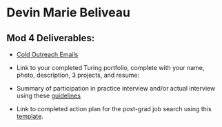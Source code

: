 # Devin Marie Beliveau 

## Mod 4 Deliverables:
* [Cold Outreach Emails](https://gist.github.com/devinmarieb/8ebc363efe8be7910bedb44a3f2411ab)

* Link to your completed Turing portfolio, complete with your name, photo, description, 3 projects, and resume:
* Summary of participation in practice interview and/or actual interview using these [guidelines](https://github.com/turingschool/career-development-curriculum/blob/master/module_four/interview_practice_reflection_guidelines.md)
* Link to completed action plan for the post-grad job search using this [template](https://github.com/turingschool/career-development-curriculum/blob/master/module_four/post_grad_plan.md).
